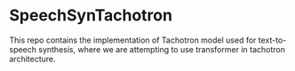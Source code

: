 # SpeechSynTachotron
This repo contains the implementation of Tachotron model used for text-to-speech synthesis, where we are attempting to use transformer in tachotron architecture.
